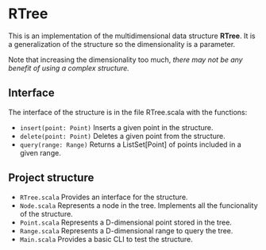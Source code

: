 # RTree
This is an implementation of the multidimensional data structure **RTree**.
It is a generalization of the structure so the dimensionality is a parameter.

Note that increasing the dimensionality too much, *there may not be any benefit of using a complex structure.*

## Interface
The interface of the structure is in the file RTree.scala with the functions:

* `insert(point: Point)`  Inserts a given point in the structure.
* `delete(point: Point)`  Deletes a given point from the structure.
* `query(range: Range)`  Returns a ListSet[Point] of points included in a given range.

## Project structure
* `RTree.scala` Provides an interface for the structure.
* `Node.scala`  Represents a node in the tree. Implements all the funcionality of the structure.
* `Point.scala`  Represents a D-dimensional point stored in the tree.
* `Range.scala`  Represents a D-dimensional range to query the tree.
* `Main.scala`  Provides a basic CLI to test the structure.

